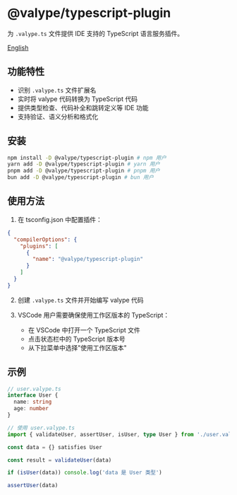 # @valype/typescript-plugin

为 `.valype.ts` 文件提供 IDE 支持的 TypeScript 语言服务插件。

[English](./README.md)

## 功能特性

- 识别 `.valype.ts` 文件扩展名
- 实时将 valype 代码转换为 TypeScript 代码
- 提供类型检查、代码补全和跳转定义等 IDE 功能
- 支持验证、语义分析和格式化

## 安装

```bash
npm install -D @valype/typescript-plugin # npm 用户
yarn add -D @valype/typescript-plugin # yarn 用户
pnpm add -D @valype/typescript-plugin # pnpm 用户
bun add -D @valype/typescript-plugin # bun 用户
```

## 使用方法

1. 在 tsconfig.json 中配置插件：

```json
{
  "compilerOptions": {
    "plugins": [
      {
        "name": "@valype/typescript-plugin"
      }
    ]
  }
}
```

2. 创建 `.valype.ts` 文件并开始编写 valype 代码

3. VSCode 用户需要确保使用工作区版本的 TypeScript：

   - 在 VSCode 中打开一个 TypeScript 文件
   - 点击状态栏中的 TypeScript 版本号
   - 从下拉菜单中选择"使用工作区版本"

## 示例

```typescript
// user.valype.ts
interface User {
  name: string
  age: number
}
```

```typescript
// 使用 user.valype.ts
import { validateUser, assertUser, isUser, type User } from './user.valype'

const data = {} satisfies User

const result = validateUser(data)

if (isUser(data)) console.log('data 是 User 类型')

assertUser(data)
```
